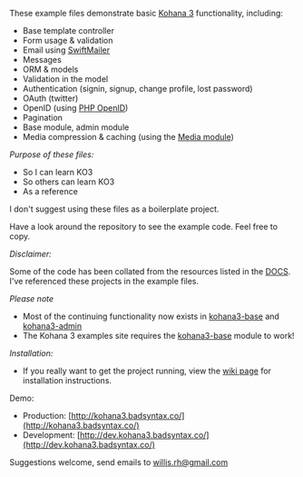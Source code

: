 These example files demonstrate basic [Kohana 3](http://kohanaframework.org/) functionality, including:

* Base template controller
* Form usage & validation
* Email using [SwiftMailer](https://github.com/swiftmailer/swiftmailer)
* Messages
* ORM & models
* Validation in the model
* Authentication (signin, signup, change profile, lost password)
* OAuth (twitter)
* OpenID (using [PHP OpenID](https://github.com/openid/php-openid))
* Pagination
* Base module, admin module
* Media compression & caching (using the [Media module](https://github.com/azampagl/kohana-media))

*Purpose of these files:*

* So I can learn KO3
* So others can learn KO3
* As a reference

I don't suggest using these files as a boilerplate project. 

Have a look around the repository to see the example code. Feel free to copy.

*Disclaimer:*

Some of the code has been collated from the resources listed in the [DOCS](https://github.com/badsyntax/kohana3-examples/blob/master/DOCS.md). I've
referenced these projects in the example files.

*Please note*

* Most of the continuing functionality now exists in [kohana3-base](https://github.com/badsyntax/kohana3-base) and [kohana3-admin](https://github.com/badsyntax/kohana3-admin)
* The Kohana 3 examples site requires the [kohana3-base](https://github.com/badsyntax/kohana3-base) module to work!

*Installation:*

* If you really want to get the project running, view the [wiki page](https://github.com/badsyntax/kohana3-examples/wiki/Installation) for installation instructions.

Demo:

* Production: [http://kohana3.badsyntax.co/](http://kohana3.badsyntax.co/)
* Development: [http://dev.kohana3.badsyntax.co/](http://dev.kohana3.badsyntax.co/)

Suggestions welcome, send emails to willis.rh@gmail.com
